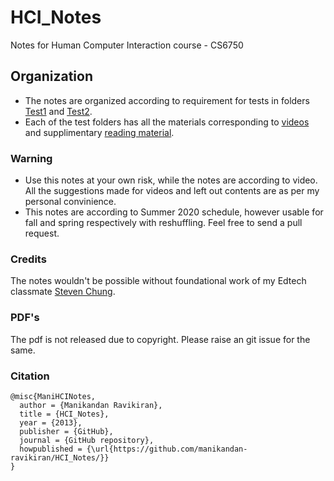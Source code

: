 # HCI_Notes
Notes for Human Computer Interaction course - CS6750 


## Organization
* The notes are organized according to requirement for tests in folders [Test1](https://github.com/manikandan-ravikiran/HCI_Notes/tree/master/Test%201) and [Test2](https://github.com/manikandan-ravikiran/HCI_Notes/tree/master/Test%202).
* Each of the test folders has all the materials corresponding to [videos](https://github.com/manikandan-ravikiran/HCI_Notes/tree/master/Test%201/Notes) and supplimentary [reading material](https://github.com/manikandan-ravikiran/HCI_Notes/tree/master/Test%201/Readings).


### Warning
- Use this notes at your own risk, while the notes are according to video. All the suggestions made for videos and left out contents are as per my personal convinience.
- This notes are according to Summer 2020 schedule, however usable for fall and spring respectively with reshuffling. Feel free to send a pull request.

### Credits
The notes wouldn't be possible without foundational work of my Edtech classmate [Steven Chung](https://github.com/stevenxchung/OMSCS-Notes).

### PDF's
The pdf is not released due to copyright. Please raise an git issue for the same. 


### Citation
```
@misc{ManiHCINotes,
  author = {Manikandan Ravikiran},
  title = {HCI_Notes},
  year = {2013},
  publisher = {GitHub},
  journal = {GitHub repository},
  howpublished = {\url{https://github.com/manikandan-ravikiran/HCI_Notes/}}
}
```
